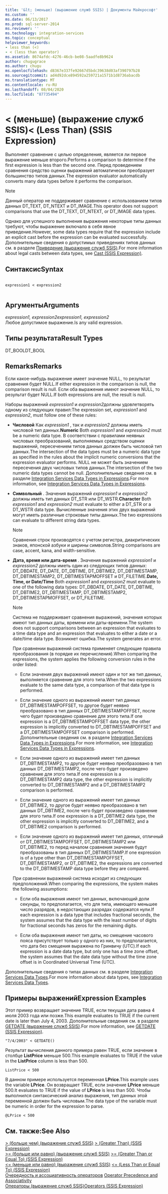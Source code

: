 ```yaml
---
title: '&lt; (меньше) (выражение служб SSIS) | Документы Майкрософт'
ms.custom: ''
ms.date: 06/13/2017
ms.prod: sql-server-2014
ms.reviewer: ''
ms.technology: integration-services
ms.topic: conceptual
helpviewer_keywords:
- less than (<)
- < (less than operator)
ms.assetid: 8674afdc-4276-46cb-be08-5aadfe8b9624
author: chugugrace
ms.author: chugu
ms.openlocfilehash: d8367e337fe92667d5bdc39638d03af390797b28
ms.sourcegitcommit: ad4d92dce894592a259721a1571b1d8736abacdb
ms.translationtype: MT
ms.contentlocale: ru-RU
ms.lasthandoff: 08/04/2020
ms.locfileid: "87735494"
---
```

# <a name="lt-less-than-ssis-expression"></a><span data-ttu-id="8bad7-102">&lt; (меньше) (выражение служб SSIS)</span><span class="sxs-lookup"><span data-stu-id="8bad7-102">&lt; (Less Than) (SSIS Expression)</span></span>
  <span data-ttu-id="8bad7-103">Выполняет сравнение с целью определения, является ли первое выражение меньше второго.</span><span class="sxs-lookup"><span data-stu-id="8bad7-103">Performs a comparison to determine if the first expression is less than the second one.</span></span> <span data-ttu-id="8bad7-104">Перед проведением сравнения средство оценки выражений автоматически преобразует большинство типов данных.</span><span class="sxs-lookup"><span data-stu-id="8bad7-104">The expression evaluator automatically converts many data types before it performs the comparison.</span></span>  
  
> [!NOTE]  
>  <span data-ttu-id="8bad7-105">Данный оператор не поддерживает сравнение с использованием типов данных DT_TEXT, DT_NTEXT и DT_IMAGE.</span><span class="sxs-lookup"><span data-stu-id="8bad7-105">This operator does not support comparisons that use the DT_TEXT, DT_NTEXT, or DT_IMAGE data types.</span></span>  
  
 <span data-ttu-id="8bad7-106">Однако для успешного выполнения выражения некоторые типы данных требуют, чтобы выражение включало в себя явное приведение.</span><span class="sxs-lookup"><span data-stu-id="8bad7-106">However, some data types require that the expression include an explicit cast before the expression can be evaluated successfully.</span></span> <span data-ttu-id="8bad7-107">Дополнительные сведения о допустимых приведениях типов данных см. в разделе [Приведение (выражение служб SSIS)](cast-ssis-expression.md).</span><span class="sxs-lookup"><span data-stu-id="8bad7-107">For more information about legal casts between data types, see [Cast &#40;SSIS Expression&#41;](cast-ssis-expression.md).</span></span>  
  
## <a name="syntax"></a><span data-ttu-id="8bad7-108">Синтаксис</span><span class="sxs-lookup"><span data-stu-id="8bad7-108">Syntax</span></span>  
  
```  
  
expression1 < expression2  
  
```  
  
## <a name="arguments"></a><span data-ttu-id="8bad7-109">Аргументы</span><span class="sxs-lookup"><span data-stu-id="8bad7-109">Arguments</span></span>  
 <span data-ttu-id="8bad7-110">*expression1, expression2*</span><span class="sxs-lookup"><span data-stu-id="8bad7-110">*expression1, expression2*</span></span>  
 <span data-ttu-id="8bad7-111">Любое допустимое выражение.</span><span class="sxs-lookup"><span data-stu-id="8bad7-111">Is any valid expression.</span></span>  
  
## <a name="result-types"></a><span data-ttu-id="8bad7-112">Типы результата</span><span class="sxs-lookup"><span data-stu-id="8bad7-112">Result Types</span></span>  
 <span data-ttu-id="8bad7-113">DT_BOOL</span><span class="sxs-lookup"><span data-stu-id="8bad7-113">DT_BOOL</span></span>  
  
## <a name="remarks"></a><span data-ttu-id="8bad7-114">Remarks</span><span class="sxs-lookup"><span data-stu-id="8bad7-114">Remarks</span></span>  
 <span data-ttu-id="8bad7-115">Если какое-нибудь выражение имеет значение NULL, то результат сравнения будет NULL.</span><span class="sxs-lookup"><span data-stu-id="8bad7-115">If either expression in the comparison is null, the comparison result is null.</span></span> <span data-ttu-id="8bad7-116">Если оба выражения имеют значение NULL, то результат будет NULL.</span><span class="sxs-lookup"><span data-stu-id="8bad7-116">If both expressions are null, the result is null.</span></span>  
  
 <span data-ttu-id="8bad7-117">Наборы выражений *expression1* и *expression2*должны удовлетворять одному из следующих правил:</span><span class="sxs-lookup"><span data-stu-id="8bad7-117">The expression set, *expression1* and *expression2*, must follow one of these rules:</span></span>  
  
-   <span data-ttu-id="8bad7-118">**Числовой** Как *expression1* , так и *expression2* должны иметь числовой тип данных.</span><span class="sxs-lookup"><span data-stu-id="8bad7-118">**Numeric** Both *expression1* and *expression2* must be a numeric data type.</span></span> <span data-ttu-id="8bad7-119">В соответствии с правилами неявных числовых преобразований, выполняемых средством оценки выражений, пересечением типов данных должен быть числовой тип данных.</span><span class="sxs-lookup"><span data-stu-id="8bad7-119">The intersection of the data types must be a numeric data type as specified in the rules about the implicit numeric conversions that the expression evaluator performs.</span></span> <span data-ttu-id="8bad7-120">NULL не может быть значением пересечения двух числовых типов данных.</span><span class="sxs-lookup"><span data-stu-id="8bad7-120">The intersection of the two numeric data types cannot be null.</span></span> <span data-ttu-id="8bad7-121">Дополнительные сведения см. в разделе [Integration Services Data Types in Expressions](integration-services-data-types-in-expressions.md).</span><span class="sxs-lookup"><span data-stu-id="8bad7-121">For more information, see [Integration Services Data Types in Expressions](integration-services-data-types-in-expressions.md).</span></span>  
  
-   <span data-ttu-id="8bad7-122">**Символьный** . Значения выражений *expression1* и *expression2* должны иметь тип данных DT_STR или DT_WSTR.</span><span class="sxs-lookup"><span data-stu-id="8bad7-122">**Character** Both *expression1* and *expression2* must evaluate to either a DT_STR or a DT_WSTR data type.</span></span> <span data-ttu-id="8bad7-123">Вычисленные значения этих двух выражений могут иметь различные строковые типы данных.</span><span class="sxs-lookup"><span data-stu-id="8bad7-123">The two expressions can evaluate to different string data types.</span></span>  
  
    > [!NOTE]  
    >  <span data-ttu-id="8bad7-124">Сравнения строк производятся с учетом регистра, диакритических знаков, японской азбуки и ширины символов.</span><span class="sxs-lookup"><span data-stu-id="8bad7-124">String comparisons are case, accent, kana, and width-sensitive.</span></span>  
  
-   <span data-ttu-id="8bad7-125">**Дата, время или дата-время** . Значения выражений *expression1* и *expression2* должны иметь один из следующих типов данных: DT_DBDATE, DT_DATE, DT_DBTIME, DT_DBTIME2, DT_DBTIMESTAMP, DT_DBTIMESTAMP2, DT_DBTIMESTAPMOFFSET и DT_FILETIME.</span><span class="sxs-lookup"><span data-stu-id="8bad7-125">**Date, Time, or Date/Time** Both *expression1* and *expression2* must evaluate to one of the following data types: DT_DBDATE, DT_DATE, DT_DBTIME, DT_DBTIME2, DT_DBTIMESTAMP, DT_DBTIMESTAMP2, DT_DBTIMESTAPMOFFSET, or DT_FILETIME.</span></span>  
  
    > [!NOTE]  
    >  <span data-ttu-id="8bad7-126">Система не поддерживает сравнения выражений, значения которых имеют тип данных даты, времени или даты-времени.</span><span class="sxs-lookup"><span data-stu-id="8bad7-126">The system does not support comparisons between an expression that evaluates to a time data type and an expression that evaluates to either a date or a date/time data type.</span></span> <span data-ttu-id="8bad7-127">Возникнет ошибка.</span><span class="sxs-lookup"><span data-stu-id="8bad7-127">The system generates an error.</span></span>  
  
     <span data-ttu-id="8bad7-128">При сравнении выражений система применяет следующие правила преобразования (в порядке их перечисления).</span><span class="sxs-lookup"><span data-stu-id="8bad7-128">When comparing the expressions, the system applies the following conversion rules in the order listed:</span></span>  
  
    -   <span data-ttu-id="8bad7-129">Если значения двух выражений имеют один и тот же тип данных, выполняется сравнение для этого типа.</span><span class="sxs-lookup"><span data-stu-id="8bad7-129">When the two expressions evaluate to the same data type, a comparison of that data type is performed.</span></span>  
  
    -   <span data-ttu-id="8bad7-130">Если значение одного из выражений имеет тип данных DT_DBTIMESTAMPOFFSET, то другое будет неявно преобразовано в тип данных DT_DBTIMESTAMPOFFSET, после чего будет произведено сравнение для этого типа.</span><span class="sxs-lookup"><span data-stu-id="8bad7-130">If one expression is a DT_DBTIMESTAMPOFFSET data type, the other expression is implicitly converted to DT_DBTIMESTAMPOFFSET and a DT_DBTIMESTAMPOFFSET comparison is performed.</span></span> <span data-ttu-id="8bad7-131">Дополнительные сведения см. в разделе [Integration Services Data Types in Expressions](integration-services-data-types-in-expressions.md).</span><span class="sxs-lookup"><span data-stu-id="8bad7-131">For more information, see [Integration Services Data Types in Expressions](integration-services-data-types-in-expressions.md).</span></span>  
  
    -   <span data-ttu-id="8bad7-132">Если значение одного из выражений имеет тип данных DT_DBTIMESTAMP2, то другое будет неявно преобразовано в тип данных DT_DBTIMESTAMP2, после чего будет произведено сравнение для этого типа.</span><span class="sxs-lookup"><span data-stu-id="8bad7-132">If one expression is a DT_DBTIMESTAMP2 data type, the other expression is implicitly converted to DT_DBTIMESTAMP2 and a DT_DBTIMESTAMP2 comparison is performed.</span></span>  
  
    -   <span data-ttu-id="8bad7-133">Если значение одного из выражений имеет тип данных DT_DBTIME2, то другое будет неявно преобразовано в тип данных DT_DBTIME2, после чего будет произведено сравнение для этого типа.</span><span class="sxs-lookup"><span data-stu-id="8bad7-133">If one expression is a DT_DBTIME2 data type, the other expression is implicitly converted to DT_DBTIME2, and a DT_DBTIME2 comparison is performed.</span></span>  
  
    -   <span data-ttu-id="8bad7-134">Если значение одного из выражений имеет тип данных, отличный от DT_DBTIMESTAMPOFFSET, DT_DBTIMESTAMP2 или DT_DBTIME2, то перед началом сравнения значения будут преобразованы в тип данных DT_DBTIMESTAMP.</span><span class="sxs-lookup"><span data-stu-id="8bad7-134">If one expression is of a type other than DT_DBTIMESTAMPOFFSET, DT_DBTIMESTAMP2, or DT_DBTIME2, the expressions are converted to the DT_DBTIMESTAMP data type before they are compared.</span></span>  
  
     <span data-ttu-id="8bad7-135">При сравнении выражений система исходит из следующих предположений.</span><span class="sxs-lookup"><span data-stu-id="8bad7-135">When comparing the expressions, the system makes the following assumptions:</span></span>  
  
    -   <span data-ttu-id="8bad7-136">Если оба выражения имеют тип данных, включающий доли секунды, то предполагается, что для типа, имеющего меньшее число разрядов, в недостающих разрядах содержатся нули.</span><span class="sxs-lookup"><span data-stu-id="8bad7-136">If each expression is a data type that includes fractional seconds, the system assumes that the data type with the least number of digits for fractional seconds has zeros for the remaining digits.</span></span>  
  
    -   <span data-ttu-id="8bad7-137">Если оба выражения имеют тип даты, но смещение часового пояса присутствует только у одного из них, то предполагается, что дата без смещения выражена по Гринвичу (UTC).</span><span class="sxs-lookup"><span data-stu-id="8bad7-137">If each expression is a date data type, but only one has a time zone offset, the system assumes that the date data type without the time zone offset is in Coordinated Universal Time (UTC).</span></span>  
  
 <span data-ttu-id="8bad7-138">Дополнительные сведения о типах данных см. в разделе [Integration Services Data Types](../data-flow/integration-services-data-types.md).</span><span class="sxs-lookup"><span data-stu-id="8bad7-138">For more information about data types, see [Integration Services Data Types](../data-flow/integration-services-data-types.md).</span></span>  
  
## <a name="expression-examples"></a><span data-ttu-id="8bad7-139">Примеры выражений</span><span class="sxs-lookup"><span data-stu-id="8bad7-139">Expression Examples</span></span>  
 <span data-ttu-id="8bad7-140">Этот пример возвращает значение TRUE, если текущая дата равна 4 июля 2003 года или позже.</span><span class="sxs-lookup"><span data-stu-id="8bad7-140">This example evaluates to TRUE if the current date is later than July 4, 2003.</span></span> <span data-ttu-id="8bad7-141">Дополнительные сведения см. в разделе [GETDATE (выражение служб SSIS)](getdate-ssis-expression.md).</span><span class="sxs-lookup"><span data-stu-id="8bad7-141">For more information, see [GETDATE &#40;SSIS Expression&#41;](getdate-ssis-expression.md).</span></span>  
  
```  
"7/4/2003" < GETDATE()  
```  
  
 <span data-ttu-id="8bad7-142">Результат вычисления данного примера равен TRUE, если значение в столбце **ListPrice** меньше 500.</span><span class="sxs-lookup"><span data-stu-id="8bad7-142">This example evaluates to TRUE if the value in the **ListPrice** column is less than 500.</span></span>  
  
```  
ListPrice < 500  
```  
  
 <span data-ttu-id="8bad7-143">В данном примере используется переменная **LPrice**.</span><span class="sxs-lookup"><span data-stu-id="8bad7-143">This example uses the variable **LPrice**.</span></span> <span data-ttu-id="8bad7-144">Он возвращает TRUE, если значение **LPrice** меньше 500.</span><span class="sxs-lookup"><span data-stu-id="8bad7-144">It evaluates to TRUE if the value of **LPrice** is less than 500.</span></span> <span data-ttu-id="8bad7-145">Чтобы выполнился синтаксический анализ выражения, тип данных этой переменной должен быть числовым.</span><span class="sxs-lookup"><span data-stu-id="8bad7-145">The data type of the variable must be numeric in order for the expression to parse.</span></span>  
  
```  
@LPrice < 500  
```  
  
## <a name="see-also"></a><span data-ttu-id="8bad7-146">См. также:</span><span class="sxs-lookup"><span data-stu-id="8bad7-146">See Also</span></span>  
 <span data-ttu-id="8bad7-147">[&#62; (больше чем) (выражение служб SSIS)](greater-than-ssis-expression.md) </span><span class="sxs-lookup"><span data-stu-id="8bad7-147">[&#62; &#40;Greater Than&#41; &#40;SSIS Expression&#41;](greater-than-ssis-expression.md) </span></span>  
 <span data-ttu-id="8bad7-148">[&#62;= (больше или равно) (выражение служб SSIS)](greater-than-or-equal-to-ssis-expression.md) </span><span class="sxs-lookup"><span data-stu-id="8bad7-148">[&#62;= &#40;Greater Than or Equal To&#41; &#40;SSIS Expression&#41;](greater-than-or-equal-to-ssis-expression.md) </span></span>  
 <span data-ttu-id="8bad7-149">[&#60;= (меньше или равно) (выражение служб SSIS)](less-than-or-equal-to-ssis-expression.md) </span><span class="sxs-lookup"><span data-stu-id="8bad7-149">[&#60;= &#40;Less Than or Equal To&#41; &#40;SSIS Expression&#41;](less-than-or-equal-to-ssis-expression.md) </span></span>  
 <span data-ttu-id="8bad7-150">[Очередность и ассоциативность операторов](operator-precedence-and-associativity.md) </span><span class="sxs-lookup"><span data-stu-id="8bad7-150">[Operator Precedence and Associativity](operator-precedence-and-associativity.md) </span></span>  
 [<span data-ttu-id="8bad7-151">Операторы (выражение служб SSIS)</span><span class="sxs-lookup"><span data-stu-id="8bad7-151">Operators &#40;SSIS Expression&#41;</span></span>](operators-ssis-expression.md)  
  
  
